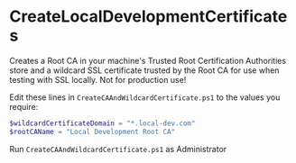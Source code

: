 # CreateLocalDevelopmentCertificates

Creates a Root CA in your machine's Trusted Root Certification Authorities store and a wildcard SSL certificate trusted by the Root CA for use when testing with SSL locally. Not for production use!

Edit these lines in `CreateCAAndWildcardCertificate.ps1` to the values you require:

```powershell
$wildcardCertificateDomain = "*.local-dev.com"
$rootCAName = "Local Development Root CA"
```

Run `CreateCAAndWildcardCertificate.ps1` as Administrator
